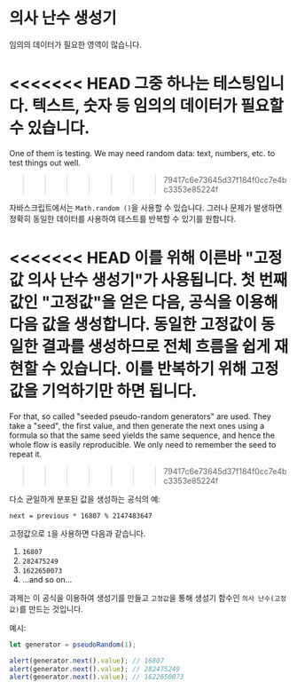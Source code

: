 
# 의사 난수 생성기

임의의 데이터가 필요한 영역이 많습니다.

<<<<<<< HEAD
그중 하나는 테스팅입니다. 텍스트, 숫자 등 임의의 데이터가 필요할 수 있습니다.
=======
One of them is testing. We may need random data: text, numbers, etc. to test things out well.
>>>>>>> 79417c6e73645d37f184f0cc7e4bc3353e85224f

자바스크립트에서는 `Math.random ()`을 사용할 수 있습니다. 그러나 문제가 발생하면 정확히 동일한 데이터를 사용하여 테스트를 반복할 수 있기를 원합니다.

<<<<<<< HEAD
이를 위해 이른바 "고정값 의사 난수 생성기"가 사용됩니다. 첫 번째 값인 "고정값"을 얻은 다음, 공식을 이용해 다음 값을 생성합니다. 동일한 고정값이 동일한 결과를 생성하므로 전체 흐름을 쉽게 재현할 수 있습니다. 이를 반복하기 위해 고정값을 기억하기만 하면 됩니다.
=======
For that, so called "seeded pseudo-random generators" are used. They take a "seed", the first value, and then generate the next ones using a formula so that the same seed yields the same sequence, and hence the whole flow is easily reproducible. We only need to remember the seed to repeat it.
>>>>>>> 79417c6e73645d37f184f0cc7e4bc3353e85224f

다소 균일하게 분포된 값을 생성하는 공식의 예:

```
next = previous * 16807 % 2147483647
```

고정값으로 `1`을 사용하면 다음과 같습니다.
1. `16807`
2. `282475249`
3. `1622650073`
4. ...and so on...

과제는 이 공식을 이용하여 생성기를 만들고 `고정값`을 통해 생성기 함수인 `의사 난수(고정값)`를 만드는 것입니다.

예시:

```js
let generator = pseudoRandom(1);

alert(generator.next().value); // 16807
alert(generator.next().value); // 282475249
alert(generator.next().value); // 1622650073
```
